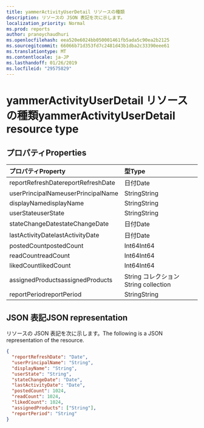 ```yaml
---
title: yammerActivityUserDetail リソースの種類
description: リソースの JSON 表記を次に示します。
localization_priority: Normal
ms.prod: reports
author: pranoychaudhuri
ms.openlocfilehash: eea520e6024bb050001461fb5ada5c90ea2b2125
ms.sourcegitcommit: 66066b71d353fd7c2481d43b1dba2c33390eee61
ms.translationtype: MT
ms.contentlocale: ja-JP
ms.lasthandoff: 01/26/2019
ms.locfileid: "29575829"
---
```

# <a name="yammeractivityuserdetail-resource-type"></a><span data-ttu-id="0acc6-103">yammerActivityUserDetail リソースの種類</span><span class="sxs-lookup"><span data-stu-id="0acc6-103">yammerActivityUserDetail resource type</span></span>

## <a name="properties"></a><span data-ttu-id="0acc6-104">プロパティ</span><span class="sxs-lookup"><span data-stu-id="0acc6-104">Properties</span></span>

| <span data-ttu-id="0acc6-105">プロパティ</span><span class="sxs-lookup"><span data-stu-id="0acc6-105">Property</span></span>          | <span data-ttu-id="0acc6-106">型</span><span class="sxs-lookup"><span data-stu-id="0acc6-106">Type</span></span>              |
| :---------------- | :---------------- |
| <span data-ttu-id="0acc6-107">reportRefreshDate</span><span class="sxs-lookup"><span data-stu-id="0acc6-107">reportRefreshDate</span></span> | <span data-ttu-id="0acc6-108">日付</span><span class="sxs-lookup"><span data-stu-id="0acc6-108">Date</span></span>              |
| <span data-ttu-id="0acc6-109">userPrincipalName</span><span class="sxs-lookup"><span data-stu-id="0acc6-109">userPrincipalName</span></span> | <span data-ttu-id="0acc6-110">String</span><span class="sxs-lookup"><span data-stu-id="0acc6-110">String</span></span>            |
| <span data-ttu-id="0acc6-111">displayName</span><span class="sxs-lookup"><span data-stu-id="0acc6-111">displayName</span></span>       | <span data-ttu-id="0acc6-112">String</span><span class="sxs-lookup"><span data-stu-id="0acc6-112">String</span></span>            |
| <span data-ttu-id="0acc6-113">userState</span><span class="sxs-lookup"><span data-stu-id="0acc6-113">userState</span></span>         | <span data-ttu-id="0acc6-114">String</span><span class="sxs-lookup"><span data-stu-id="0acc6-114">String</span></span>            |
| <span data-ttu-id="0acc6-115">stateChangeDate</span><span class="sxs-lookup"><span data-stu-id="0acc6-115">stateChangeDate</span></span>   | <span data-ttu-id="0acc6-116">日付</span><span class="sxs-lookup"><span data-stu-id="0acc6-116">Date</span></span>              |
| <span data-ttu-id="0acc6-117">lastActivityDate</span><span class="sxs-lookup"><span data-stu-id="0acc6-117">lastActivityDate</span></span>  | <span data-ttu-id="0acc6-118">日付</span><span class="sxs-lookup"><span data-stu-id="0acc6-118">Date</span></span>              |
| <span data-ttu-id="0acc6-119">postedCount</span><span class="sxs-lookup"><span data-stu-id="0acc6-119">postedCount</span></span>       | <span data-ttu-id="0acc6-120">Int64</span><span class="sxs-lookup"><span data-stu-id="0acc6-120">Int64</span></span>             |
| <span data-ttu-id="0acc6-121">readCount</span><span class="sxs-lookup"><span data-stu-id="0acc6-121">readCount</span></span>         | <span data-ttu-id="0acc6-122">Int64</span><span class="sxs-lookup"><span data-stu-id="0acc6-122">Int64</span></span>             |
| <span data-ttu-id="0acc6-123">likedCount</span><span class="sxs-lookup"><span data-stu-id="0acc6-123">likedCount</span></span>        | <span data-ttu-id="0acc6-124">Int64</span><span class="sxs-lookup"><span data-stu-id="0acc6-124">Int64</span></span>             |
| <span data-ttu-id="0acc6-125">assignedProducts</span><span class="sxs-lookup"><span data-stu-id="0acc6-125">assignedProducts</span></span>  | <span data-ttu-id="0acc6-126">String コレクション</span><span class="sxs-lookup"><span data-stu-id="0acc6-126">String collection</span></span> |
| <span data-ttu-id="0acc6-127">reportPeriod</span><span class="sxs-lookup"><span data-stu-id="0acc6-127">reportPeriod</span></span>      | <span data-ttu-id="0acc6-128">String</span><span class="sxs-lookup"><span data-stu-id="0acc6-128">String</span></span>            |

## <a name="json-representation"></a><span data-ttu-id="0acc6-129">JSON 表記</span><span class="sxs-lookup"><span data-stu-id="0acc6-129">JSON representation</span></span>

<span data-ttu-id="0acc6-130">リソースの JSON 表記を次に示します。</span><span class="sxs-lookup"><span data-stu-id="0acc6-130">The following is a JSON representation of the resource.</span></span>

<!-- {
  "blockType": "resource",
  "@odata.type": "microsoft.graph.yammerActivityUserDetail"
} -->

```json
{
  "reportRefreshDate": "Date", 
  "userPrincipalName": "String", 
  "displayName": "String", 
  "userState": "String", 
  "stateChangeDate": "Date", 
  "lastActivityDate": "Date", 
  "postedCount": 1024, 
  "readCount": 1024, 
  "likedCount": 1024, 
  "assignedProducts": ["String"], 
  "reportPeriod": "String"
}
```
